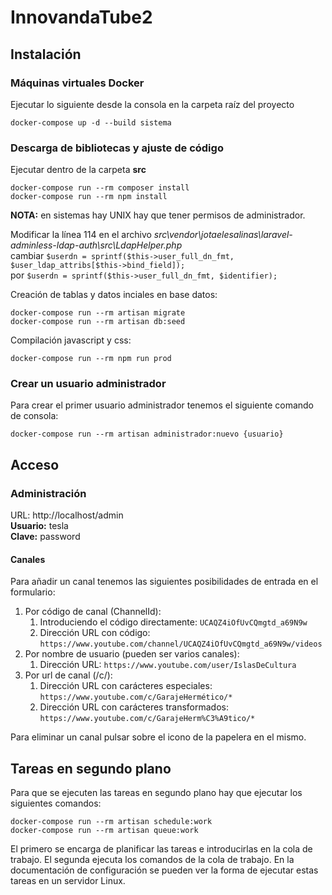 # InnovandaTube2 #

## Instalación ##

### Máquinas virtuales Docker ###
Ejecutar lo siguiente desde la consola en la carpeta raíz del proyecto
~~~
docker-compose up -d --build sistema
~~~

### Descarga de bibliotecas y ajuste de código ###
Ejecutar dentro de la carpeta __src__
~~~
docker-compose run --rm composer install 
docker-compose run --rm npm install 
~~~
__NOTA:__ en sistemas hay UNIX hay que tener permisos de administrador.  
  
Modificar la línea 114 en el archivo _src\vendor\jotaelesalinas\laravel-adminless-ldap-auth\src\LdapHelper.php_  
cambiar `$userdn = sprintf($this->user_full_dn_fmt, $user_ldap_attribs[$this->bind_field]);`  
por `$userdn = sprintf($this->user_full_dn_fmt, $identifier);`
  
Creación de tablas y datos inciales en base datos:
~~~
docker-compose run --rm artisan migrate
docker-compose run --rm artisan db:seed
~~~

Compilación javascript y css:
~~~
docker-compose run --rm npm run prod
~~~
### Crear un usuario administrador ###
Para crear el primer usuario administrador tenemos el siguiente comando de consola:
~~~
docker-compose run --rm artisan administrador:nuevo {usuario}
~~~

## Acceso ##

### Administración ###
URL: http://localhost/admin  
__Usuario:__ tesla  
__Clave:__ password
#### Canales ####
Para añadir un canal tenemos las siguientes posibilidades de entrada en el formulario:
1. Por código de canal (ChannelId):
    1. Introduciendo el código directamente: `UCAQZ4iOfUvCQmgtd_a69N9w`
    2. Dirección URL con código: `https://www.youtube.com/channel/UCAQZ4iOfUvCQmgtd_a69N9w/videos`
2. Por nombre de usuario (pueden ser varios canales):
    1. Dirección URL: `https://www.youtube.com/user/IslasDeCultura`
3. Por url de canal (/c/):
    1. Dirección URL con carácteres especiales: `https://www.youtube.com/c/GarajeHermético/*`
    2. Dirección URL con carácteres transformados: `https://www.youtube.com/c/GarajeHerm%C3%A9tico/*`
  
Para eliminar un canal pulsar sobre el icono de la papelera en el mismo.

## Tareas en segundo plano ##
Para que se ejecuten las tareas en segundo plano hay que ejecutar los siguientes comandos:
~~~
docker-compose run --rm artisan schedule:work
docker-compose run --rm artisan queue:work
~~~
El primero se encarga de planificar las tareas e introducirlas en la cola de trabajo. El segunda ejecuta los comandos de la cola de trabajo.
En la documentación de configuración se pueden ver la forma de ejecutar estas tareas en un servidor Linux.